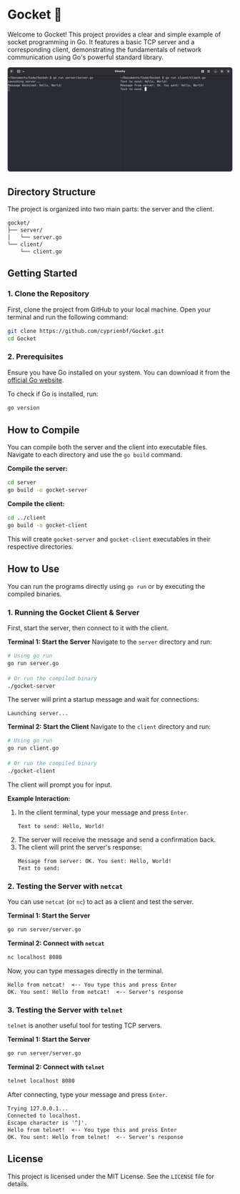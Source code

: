 # Gocket 🚀

Welcome to Gocket! This project provides a clear and simple example of socket programming in Go. It features a basic TCP server and a corresponding client, demonstrating the fundamentals of network communication using Go's powerful standard library.

![Server/Client Illustration](assets/GocketDemo.png)

## Directory Structure

The project is organized into two main parts: the server and the client.

```
gocket/
├── server/
│   └── server.go
└── client/
    └── client.go
```

## Getting Started

### 1. Clone the Repository

First, clone the project from GitHub to your local machine. Open your terminal and run the following command:

```bash
git clone https://github.com/cyprienbf/Gocket.git
cd Gocket
```

### 2. Prerequisites

Ensure you have Go installed on your system. You can download it from the [official Go website](https://golang.org/dl/).

To check if Go is installed, run:
```bash
go version
```

## How to Compile

You can compile both the server and the client into executable files. Navigate to each directory and use the `go build` command.

**Compile the server:**
```bash
cd server
go build -o gocket-server
```

**Compile the client:**
```bash
cd ../client
go build -o gocket-client
```

This will create `gocket-server` and `gocket-client` executables in their respective directories.

## How to Use

You can run the programs directly using `go run` or by executing the compiled binaries.

### 1. Running the Gocket Client & Server

First, start the server, then connect to it with the client.

**Terminal 1: Start the Server**
Navigate to the `server` directory and run:
```bash
# Using go run
go run server.go

# Or run the compiled binary
./gocket-server
```
The server will print a startup message and wait for connections:
```
Launching server...
```

**Terminal 2: Start the Client**
Navigate to the `client` directory and run:
```bash
# Using go run
go run client.go

# Or run the compiled binary
./gocket-client
```
The client will prompt you for input.

**Example Interaction:**
1.  In the client terminal, type your message and press `Enter`.
    ```
    Text to send: Hello, World!
    ```
2.  The server will receive the message and send a confirmation back.
3.  The client will print the server's response:
    ```
    Message from server: OK. You sent: Hello, World!
    Text to send:
    ```

### 2. Testing the Server with `netcat`

You can use `netcat` (or `nc`) to act as a client and test the server.

**Terminal 1: Start the Server**
```bash
go run server/server.go
```

**Terminal 2: Connect with `netcat`**
```bash
nc localhost 8080
```
Now, you can type messages directly in the terminal.
```
Hello from netcat!  <-- You type this and press Enter
OK. You sent: Hello from netcat!  <-- Server's response
```

### 3. Testing the Server with `telnet`

`telnet` is another useful tool for testing TCP servers.

**Terminal 1: Start the Server**
```bash
go run server/server.go
```

**Terminal 2: Connect with `telnet`**
```bash
telnet localhost 8080
```
After connecting, type your message and press `Enter`.
```
Trying 127.0.0.1...
Connected to localhost.
Escape character is '^]'.
Hello from telnet!  <-- You type this and press Enter
OK. You sent: Hello from telnet!  <-- Server's response
```

## License

This project is licensed under the MIT License. See the `LICENSE` file for details.

